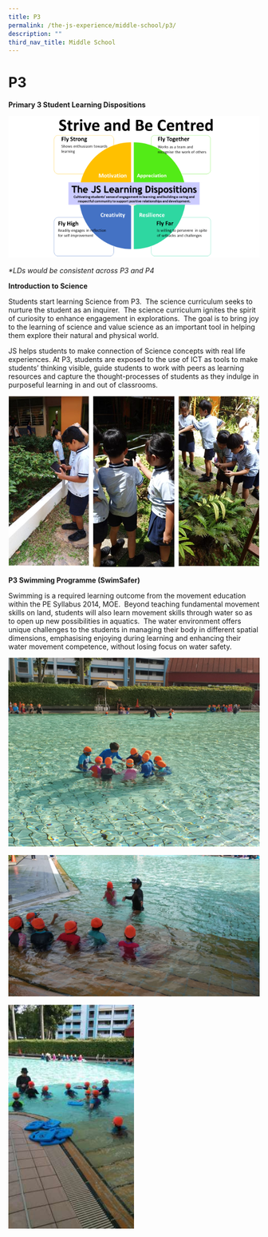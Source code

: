 ```yaml
---
title: P3
permalink: /the-js-experience/middle-school/p3/
description: ""
third_nav_title: Middle School
---
```

# **P3**

**Primary 3 Student Learning Dispositions**

![](/images/11.png)

_\*LDs would be consistent across P3 and P4_

  

**Introduction to Science**

Students start learning Science from P3.  The science curriculum seeks to nurture the student as an inquirer.  The science curriculum ignites the spirit of curiosity to enhance engagement in explorations.  The goal is to bring joy to the learning of science and value science as an important tool in helping them explore their natural and physical world. 

JS helps students to make connection of Science concepts with real life experiences. At P3, students are exposed to the use of ICT as tools to make students’ thinking visible, guide students to work with peers as learning resources and capture the thought-processes of students as they indulge in purposeful learning in and out of classrooms.

![](/images/p3.jpg)

**P3 Swimming Programme (SwimSafer)**  

Swimming is a required learning outcome from the movement education within the PE Syllabus 2014, MOE.  Beyond teaching fundamental movement skills on land, students will also learn movement skills through water so as to open up new possibilities in aquatics.  The water environment offers unique challenges to the students in managing their body in different spatial dimensions, emphasising enjoying during learning and enhancing their water movement competence, without losing focus on water safety.

![](/images/8995a5ad-2241-483e-9326-bc3782453acf.jpg)

![](/images/fd7c159f-597c-475a-9343-d3c6eecfa528.jpg)

<img src="/images/e11a0369-508a-42ce-9834-68331e033232.jpg" 
     style="width:50%">